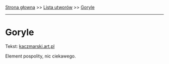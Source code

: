 [Strona głowna](../index.md) >> [Lista utworów](../list.md) >> [Goryle](161.md)

---

# Goryle

Tekst: [kaczmarski.art.pl](https://www.kaczmarski.art.pl/tworczosc/wiersze/goryle/)

Element pospolity, nic ciekawego.